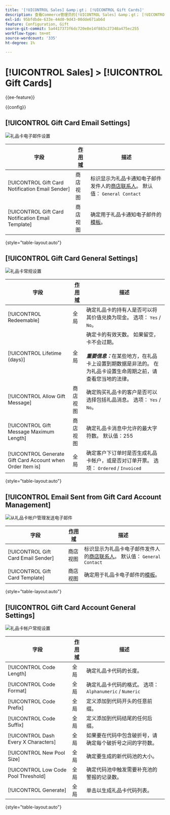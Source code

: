 ```yaml
---
title: '[!UICONTROL Sales] &amp；gt； [!UICONTROL Gift Cards]'
description: 查看Commerce管理员的[!UICONTROL Sales] &amp；gt； [!UICONTROL Gift Cards]页面上的配置设置。
exl-id: 95bfdbde-633e-44d0-9d43-00dde671ab6d
feature: Configuration, Gift
source-git-commit: 5a4417373f6dc720e8e14f883c27348a475ec255
workflow-type: tm+mt
source-wordcount: '335'
ht-degree: 1%

---
```


# [!UICONTROL Sales] > [!UICONTROL Gift Cards]

{{ee-feature}}

{{config}}

## [!UICONTROL Gift Card Email Settings]

![礼品卡电子邮件设置](./assets/gift-cards-gift-card-email-settings.png)<!-- zoom -->

<!-- [Gift Card Email Settings](https://experienceleague.adobe.com/zh-hans/docs/commerce-admin/stores-sales/point-of-purchase/gift-cards/product-gift-card-accounts#configure-gift-card-accounts) -->

| 字段 | [作用域](../../getting-started/websites-stores-views.md#scope-settings) | 描述 |
|--- |--- |--- |
| [!UICONTROL Gift Card Notification Email Sender] | 商店视图 | 标识显示为礼品卡通知电子邮件发件人的[商店联系人](../../getting-started/store-details.md#store-email-addresses)。 默认值： `General Contact` |
| [!UICONTROL Gift Card Notification Email Template] | 商店视图 | 确定用于礼品卡通知电子邮件的[模板](../../systems/email-templates.md)。 |

{style="table-layout:auto"}

## [!UICONTROL Gift Card General Settings]

![礼品卡常规设置](./assets/gift-cards-gift-card-general-settings.png)<!-- zoom -->

<!-- [Gift Card General Settings](https://experienceleague.adobe.com/zh-hans/docs/commerce-admin/stores-sales/point-of-purchase/gift-cards/product-gift-card-accounts#configure-gift-card-accounts) -->

| 字段 | [作用域](../../getting-started/websites-stores-views.md#scope-settings) | 描述 |
|--- |--- |--- |
| [!UICONTROL Redeemable] | 全局 | 确定礼品卡的持有人是否可以将其价值兑换为现金。 选项： `Yes` / `No`。 |
| [!UICONTROL Lifetime (days)] | 全局 | 确定卡的有效天数。 如果留空，卡不会过期。 <br/><br/>**_重要信息：_**&#x200B;在某些地方，在礼品卡上设置到期数据是非法的。 在为礼品卡设置生命周期之前，请查看您当地的法律。 |
| [!UICONTROL Allow Gift Message] | 商店视图 | 确定购买礼品卡的客户是否可以选择包括礼品消息。 选项： `Yes` / `No`。 |
| [!UICONTROL Gift Message Maximum Length] | 商店视图 | 确定礼品卡消息中允许的最大字符数。 默认值：255 |
| [!UICONTROL Generate Gift Card Account when Order Item is] | 全局 | 确定客户下订单时是否生成礼品卡帐户，或是否对订单开票。 选项： `Ordered` / `Invoiced` |

{style="table-layout:auto"}

## [!UICONTROL Email Sent from Gift Card Account Management]

![从礼品卡帐户管理发送电子邮件](./assets/gift-cards-email-sent-from-account.png)<!-- zoom -->

<!-- [Email Sent from Gift Card Account Management](https://experienceleague.adobe.com/zh-hans/docs/commerce-admin/stores-sales/point-of-purchase/gift-cards/product-gift-card-accounts#configure-gift-card-accounts) -->

| 字段 | [作用域](../../getting-started/websites-stores-views.md#scope-settings) | 描述 |
|--- |--- |--- |
| [!UICONTROL Gift Card Email Sender] | 商店视图 | 标识显示为礼品卡电子邮件发件人的[商店联系人](../../getting-started/store-details.md#store-email-addresses)。 默认值： `General Contact` |
| [!UICONTROL Gift Card Template] | 商店视图 | 确定用于礼品卡电子邮件的[模板](../../systems/email-templates.md)。 |

{style="table-layout:auto"}

## [!UICONTROL Gift Card Account General Settings]

![礼品卡帐户常规设置](./assets/gift-cards-gift-card-account-general-settings.png)<!-- zoom -->

<!-- [Gift Card Account General Settings](https://experienceleague.adobe.com/zh-hans/docs/commerce-admin/stores-sales/point-of-purchase/gift-cards/product-gift-card-accounts#configure-gift-card-accounts) -->

| 字段 | [作用域](../../getting-started/websites-stores-views.md#scope-settings) | 描述 |
|--- |--- |--- |
| [!UICONTROL Code Length] | 全局 | 确定礼品卡代码的长度。 |
| [!UICONTROL Code Format] | 全局 | 确定礼品卡代码的格式。 选项： `Alphanumeric` / `Numeric` |
| [!UICONTROL Code Prefix] | 全局 | 定义添加到代码开头的任意前缀。 |
| [!UICONTROL Code Suffix] | 全局 | 定义添加到代码结尾的任何后缀。 |
| [!UICONTROL Dash Every X Characters] | 全局 | 如果要在代码中包含破折号，请确定每个破折号之间的字符数。 |
| [!UICONTROL New Pool Size] | 全局 | 确定要生成的新代码池的大小。 |
| [!UICONTROL Low Code Pool Threshold] | 全局 | 确定代码池中触发需要补充池的警报的记录数。 |
| [!UICONTROL Generate] | 全局 | 单击以生成礼品卡代码列表。 |

{style="table-layout:auto"}

